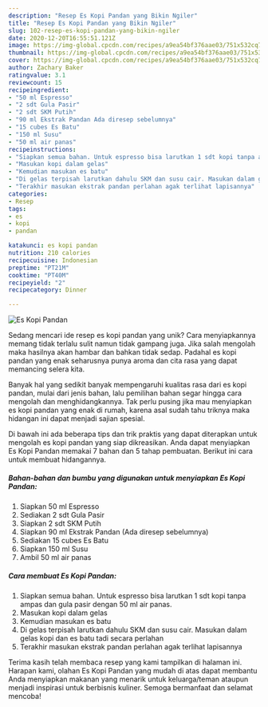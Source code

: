 ```yaml
---
description: "Resep Es Kopi Pandan yang Bikin Ngiler"
title: "Resep Es Kopi Pandan yang Bikin Ngiler"
slug: 102-resep-es-kopi-pandan-yang-bikin-ngiler
date: 2020-12-20T16:55:51.121Z
image: https://img-global.cpcdn.com/recipes/a9ea54bf376aae03/751x532cq70/es-kopi-pandan-foto-resep-utama.jpg
thumbnail: https://img-global.cpcdn.com/recipes/a9ea54bf376aae03/751x532cq70/es-kopi-pandan-foto-resep-utama.jpg
cover: https://img-global.cpcdn.com/recipes/a9ea54bf376aae03/751x532cq70/es-kopi-pandan-foto-resep-utama.jpg
author: Zachary Baker
ratingvalue: 3.1
reviewcount: 15
recipeingredient:
- "50 ml Espresso"
- "2 sdt Gula Pasir"
- "2 sdt SKM Putih"
- "90 ml Ekstrak Pandan Ada diresep sebelumnya"
- "15 cubes Es Batu"
- "150 ml Susu"
- "50 ml air panas"
recipeinstructions:
- "Siapkan semua bahan. Untuk espresso bisa larutkan 1 sdt kopi tanpa ampas dan gula pasir dengan 50 ml air panas."
- "Masukan kopi dalam gelas"
- "Kemudian masukan es batu"
- "Di gelas terpisah larutkan dahulu SKM dan susu cair. Masukan dalam gelas kopi dan es batu tadi secara perlahan"
- "Terakhir masukan ekstrak pandan perlahan agak terlihat lapisannya"
categories:
- Resep
tags:
- es
- kopi
- pandan

katakunci: es kopi pandan 
nutrition: 210 calories
recipecuisine: Indonesian
preptime: "PT21M"
cooktime: "PT40M"
recipeyield: "2"
recipecategory: Dinner

---
```



![Es Kopi Pandan](https://img-global.cpcdn.com/recipes/a9ea54bf376aae03/751x532cq70/es-kopi-pandan-foto-resep-utama.jpg)

Sedang mencari ide resep es kopi pandan yang unik? Cara menyiapkannya memang tidak terlalu sulit namun tidak gampang juga. Jika salah mengolah maka hasilnya akan hambar dan bahkan tidak sedap. Padahal es kopi pandan yang enak seharusnya punya aroma dan cita rasa yang dapat memancing selera kita.



Banyak hal yang sedikit banyak mempengaruhi kualitas rasa dari es kopi pandan, mulai dari jenis bahan, lalu pemilihan bahan segar hingga cara mengolah dan menghidangkannya. Tak perlu pusing jika mau menyiapkan es kopi pandan yang enak di rumah, karena asal sudah tahu triknya maka hidangan ini dapat menjadi sajian spesial.


Di bawah ini ada beberapa tips dan trik praktis yang dapat diterapkan untuk mengolah es kopi pandan yang siap dikreasikan. Anda dapat menyiapkan Es Kopi Pandan memakai 7 bahan dan 5 tahap pembuatan. Berikut ini cara untuk membuat hidangannya.

<!--inarticleads1-->

##### Bahan-bahan dan bumbu yang digunakan untuk menyiapkan Es Kopi Pandan:

1. Siapkan 50 ml Espresso
1. Sediakan 2 sdt Gula Pasir
1. Siapkan 2 sdt SKM Putih
1. Siapkan 90 ml Ekstrak Pandan (Ada diresep sebelumnya)
1. Sediakan 15 cubes Es Batu
1. Siapkan 150 ml Susu
1. Ambil 50 ml air panas




<!--inarticleads2-->

##### Cara membuat Es Kopi Pandan:

1. Siapkan semua bahan. Untuk espresso bisa larutkan 1 sdt kopi tanpa ampas dan gula pasir dengan 50 ml air panas.
1. Masukan kopi dalam gelas
1. Kemudian masukan es batu
1. Di gelas terpisah larutkan dahulu SKM dan susu cair. Masukan dalam gelas kopi dan es batu tadi secara perlahan
1. Terakhir masukan ekstrak pandan perlahan agak terlihat lapisannya




Terima kasih telah membaca resep yang kami tampilkan di halaman ini. Harapan kami, olahan Es Kopi Pandan yang mudah di atas dapat membantu Anda menyiapkan makanan yang menarik untuk keluarga/teman ataupun menjadi inspirasi untuk berbisnis kuliner. Semoga bermanfaat dan selamat mencoba!
